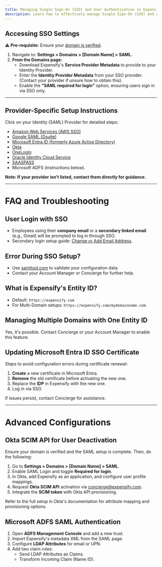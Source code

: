 ```yaml
---
title: Managing Single Sign-On (SSO) and User Authentication in Expensify
description: Learn how to effectively manage Single Sign-On (SSO) and user authentication in Expensify alongside your preferred SSO provider. Our comprehensive guide covers SSO setup, domain verification, and specific instructions for popular providers like AWS, Okta, and Microsoft Azure. Streamline user access and enhance security with Expensify's SAML-based SSO integration.
---
```


## Accessing SSO Settings
⚠️ **Pre-requisite:** Ensure your [domain is verified](https://help.expensify.com/articles/expensify-classic/domains/Claim-And-Verify-A-Domain#step-2-verify-domain-ownership).

1. Navigate to: **Settings > Domains > [Domain Name] > SAML**.  
2. **From the Domains page:**  
   - Download Expensify's **Service Provider Metadata** to provide to your Identity Provider.  
   - Enter the **Identity Provider Metadata** from your SSO provider. (Contact your provider if unsure how to obtain this).  
   - Enable the **"SAML required for login"** option, ensuring users sign in via SSO only.

---
## Provider-Specific Setup Instructions
Click on your Identity (SAML) Provider for detailed steps:  
- [Amazon Web Services (AWS SSO)](https://static.global.sso.amazonaws.com/app-202a715cb67cddd9/instructions/index.htm)  
- [Google SAML (Gsuite)](https://support.google.com/a/answer/7371682)  
- [Microsoft Entra ID (formerly Azure Active Directory)](https://learn.microsoft.com/en-us/entra/identity/saas-apps/expensify-tutorial)  
- [Okta](https://saml-doc.okta.com/SAML_Docs/How-to-Configure-SAML-2.0-for-Expensify.html)  
- [OneLogin](https://onelogin.service-now.com/support?id=kb_article&sys_id=e44c9e52db187410fe39dde7489619ba)  
- [Oracle Identity Cloud Service](https://docs.oracle.com/en/cloud/paas/identity-cloud/idcsc/expensify.html#Expensify)  
- [SAASPASS](https://saaspass.com/saaspass/expensify-two-factor-authentication-2fa-single-sign-on-sso-saml.html)  
- Microsoft ADFS (instructions below).  

**Note: If your provider isn't listed, contact them directly for guidance.**

---
# FAQ and Troubleshooting

## User Login with SSO
- Employees using their **company email** or a **secondary linked email** (e.g., Gmail) will be prompted to log in through SSO.  
- Secondary login setup guide: [Change or Add Email Address](https://help.expensify.com/articles/expensify-classic/settings/Change-or-add-email-address).

## Error During SSO Setup?
- Use [samltool.com](https://samltool.com) to validate your configuration data.  
- Contact your Account Manager or Concierge for further help.  

## What is Expensify's Entity ID?
- Default: `https://expensify.com`  
- For Multi-Domain setups: `https://expensify.com/mydomainname.com`.

## Managing Multiple Domains with One Entity ID 
Yes, it's possible. Contact Concierge or your Account Manager to enable this feature.  

## Updating Microsoft Entra ID SSO Certificate
Steps to avoid configuration errors during certificate renewal:  
1. **Create** a new certificate in Microsoft Entra.  
2. **Remove** the old certificate before activating the new one.  
3. Replace the **IDP** in Expensify with the new one.  
4. Log in via SSO.  

If issues persist, contact Concierge for assistance.  

---
# Advanced Configurations

## Okta SCIM API for User Deactivation
Ensure your domain is verified and the SAML setup is complete. Then, do the following:
1. Go to **Settings > Domains > [Domain Name] > SAML**.  
2. Enable SAML Login and toggle **Required for login**.  
3. In Okta, add Expensify as an application, and configure user profile mappings.  
4. Request **Okta SCIM API** activation via concierge@expensify.com.  
5. Integrate the **SCIM token** with Okta API provisioning.  

Refer to the full setup in Okta's documentation for attribute mapping and provisioning options.

## Microsoft ADFS SAML Authentication
1. Open **ADFS Management Console** and add a new trust.  
2. Import Expensify's metadata XML from the SAML page.  
3. Configure **LDAP Attributes** for email or UPN.  
4. Add two claim rules:  
   - Send LDAP Attributes as Claims.  
   - Transform Incoming Claim (Name ID). 
